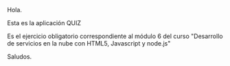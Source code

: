 Hola.

Esta es la aplicación QUIZ

Es el ejercicio obligatorio correspondiente al módulo 6 del curso "Desarrollo de servicios en la nube con HTML5, Javascript y node.js"

Saludos.